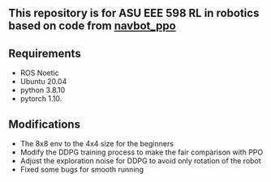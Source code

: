 
## This repository is for ASU EEE 598 RL in robotics based on code from [navbot_ppo](https://github.com/hamidthri/navbot_ppo)

## Requirements
- ROS Noetic
- Ubuntu 20.04
- python 3.8.10
- pytorch 1.10.

## Modifications

- The 8x8 env to the 4x4 size for the beginners
- Modify the DDPG training process to make the fair comparison with PPO
- Adjust the exploration noise for DDPG to avoid only rotation of the robot
- Fixed some bugs for smooth running
